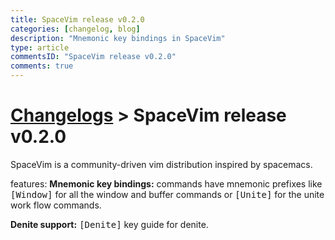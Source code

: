 ```yaml
---
title: SpaceVim release v0.2.0
categories: [changelog, blog]
description: "Mnemonic key bindings in SpaceVim"
type: article
commentsID: "SpaceVim release v0.2.0"
comments: true
---
```


# [Changelogs](../development#changelog) > SpaceVim release v0.2.0

SpaceVim is a community-driven vim distribution inspired by spacemacs. 

features:
**Mnemonic key bindings:** commands have mnemonic prefixes like <kbd>[Window]</kbd> for all the window and buffer commands or <kbd>[Unite]</kbd> for the unite work flow commands.

**Denite support:** <kbd>[Denite]</kbd> key guide for denite.
